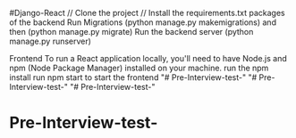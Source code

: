 #Django-React
// Clone the project 
// Install the requirements.txt packages of the backend
 Run Migrations (python manage.py makemigrations)  and then (python manage.py migrate)
 Run the backend server (python manage.py runserver)

 Frontend
 To run a React application locally, you'll need to have Node.js and npm (Node Package Manager) installed on your machine.
 run the npm install
 run npm start to start the frontend
"# Pre-Interview-test-" 
"# Pre-Interview-test-" 
"# Pre-Interview-test-" 
# Pre-Interview-test-
